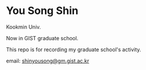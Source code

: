 # You Song Shin
Kookmin Univ.  

Now in GIST graduate school.  

This repo is for recording my graduate school's activity.  


email: shinyousong@gm.gist.ac.kr
